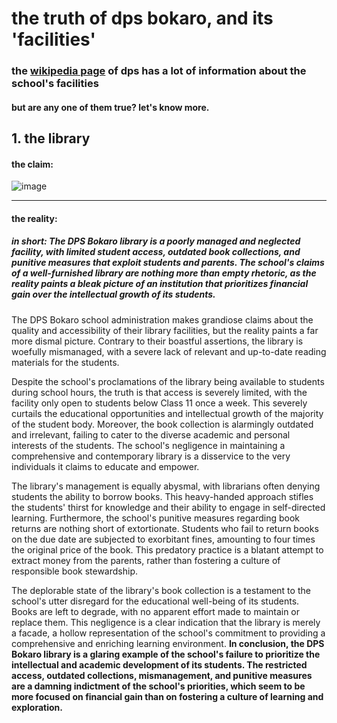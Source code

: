 # the truth of dps bokaro, and its 'facilities'

### the [wikipedia page](https://en.wikipedia.org/wiki/Delhi_Public_School,_Bokaro) of dps has a lot of information about the school's facilities
#### but are any one of them true? let's know more.

## 1. the library

#### the claim:
![image](https://github.com/kabido789/expose-dpsb/assets/165089849/32aa6cae-4183-4839-8ff6-bfa7f8408f81)<br>
<hr>

#### the reality:
##### in short: The DPS Bokaro library is a poorly managed and neglected facility, with limited student access, outdated book collections, and punitive measures that exploit students and parents. The school's claims of a well-furnished library are nothing more than empty rhetoric, as the reality paints a bleak picture of an institution that prioritizes financial gain over the intellectual growth of its students.

The DPS Bokaro school administration makes grandiose claims about the quality and accessibility of their library facilities, but the reality paints a far more dismal picture. Contrary to their boastful assertions, the library is woefully mismanaged, with a severe lack of relevant and up-to-date reading materials for the students.

Despite the school's proclamations of the library being available to students during school hours, the truth is that access is severely limited, with the facility only open to students below Class 11 once a week. This severely curtails the educational opportunities and intellectual growth of the majority of the student body. Moreover, the book collection is alarmingly outdated and irrelevant, failing to cater to the diverse academic and personal interests of the students. The school's negligence in maintaining a comprehensive and contemporary library is a disservice to the very individuals it claims to educate and empower.

The library's management is equally abysmal, with librarians often denying students the ability to borrow books. This heavy-handed approach stifles the students' thirst for knowledge and their ability to engage in self-directed learning. Furthermore, the school's punitive measures regarding book returns are nothing short of extortionate. Students who fail to return books on the due date are subjected to exorbitant fines, amounting to four times the original price of the book. This predatory practice is a blatant attempt to extract money from the parents, rather than fostering a culture of responsible book stewardship.

The deplorable state of the library's book collection is a testament to the school's utter disregard for the educational well-being of its students. Books are left to degrade, with no apparent effort made to maintain or replace them. This negligence is a clear indication that the library is merely a facade, a hollow representation of the school's commitment to providing a comprehensive and enriching learning environment. **In conclusion, the DPS Bokaro library is a glaring example of the school's failure to prioritize the intellectual and academic development of its students. The restricted access, outdated collections, mismanagement, and punitive measures are a damning indictment of the school's priorities, which seem to be more focused on financial gain than on fostering a culture of learning and exploration.**
